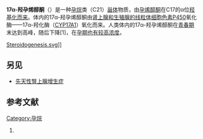 **17α-羟孕烯醇酮**（）是一种[孕烷](../Page/孕烷.md "wikilink")类（C21）[甾体](../Page/甾体.md "wikilink")物质，由[孕烯醇酮](../Page/孕烯醇酮.md "wikilink")在C17的α位[羟基化而来](https://zh.wikipedia.org/wiki/羟基化 "wikilink")。体内的17α-羟孕烯醇酮由[肾上腺和](https://zh.wikipedia.org/wiki/肾上腺 "wikilink")[生殖腺的](https://zh.wikipedia.org/wiki/生殖腺 "wikilink")[线粒体](https://zh.wikipedia.org/wiki/线粒体 "wikilink")[细胞色素P450](../Page/细胞色素P450.md "wikilink")氧化酶——17α-羟化酶（[CYP17A1](../Page/CYP17A1.md "wikilink")）氧化而来。人类体内的17α-羟孕烯醇酮在[青春期](../Page/青春期.md "wikilink")末达到高峰，随后下降\[1\]，在[孕期也有较高浓度](https://zh.wikipedia.org/wiki/孕期 "wikilink")。

[Steroidogenesis.svg](https://zh.wikipedia.org/wiki/File:Steroidogenesis.svg "fig:Steroidogenesis.svg")\]\]

## 另见

  - [先天性腎上腺增生症](../Page/先天性腎上腺增生症.md "wikilink")

## 参考文献

[Category:孕烷](https://zh.wikipedia.org/wiki/Category:孕烷 "wikilink")

1.
